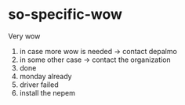 # so-specific-wow
Very wow

1. in case more wow is needed -> contact depalmo
2. in some other case -> contact the organization
3. done
4. monday already
5. driver failed
6. install the nepem
